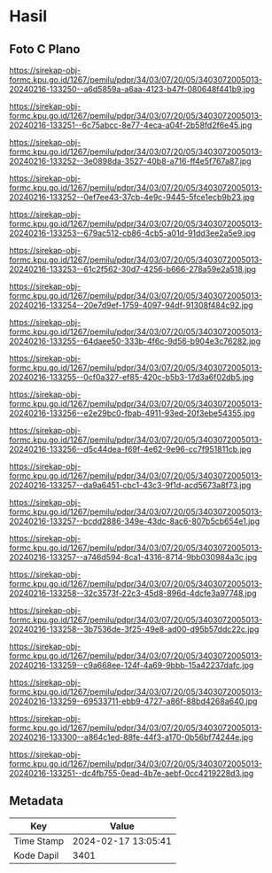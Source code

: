 # Hasil

## Foto C Plano

https://sirekap-obj-formc.kpu.go.id/1267/pemilu/pdpr/34/03/07/20/05/3403072005013-20240216-133250--a6d5859a-a6aa-4123-b47f-080648f441b9.jpg

https://sirekap-obj-formc.kpu.go.id/1267/pemilu/pdpr/34/03/07/20/05/3403072005013-20240216-133251--6c75abcc-8e77-4eca-a04f-2b58fd2f6e45.jpg

https://sirekap-obj-formc.kpu.go.id/1267/pemilu/pdpr/34/03/07/20/05/3403072005013-20240216-133252--3e0898da-3527-40b8-a716-ff4e5f767a87.jpg

https://sirekap-obj-formc.kpu.go.id/1267/pemilu/pdpr/34/03/07/20/05/3403072005013-20240216-133252--0ef7ee43-37cb-4e9c-9445-5fce1ecb9b23.jpg

https://sirekap-obj-formc.kpu.go.id/1267/pemilu/pdpr/34/03/07/20/05/3403072005013-20240216-133253--679ac512-cb86-4cb5-a01d-91dd3ee2a5e9.jpg

https://sirekap-obj-formc.kpu.go.id/1267/pemilu/pdpr/34/03/07/20/05/3403072005013-20240216-133253--61c2f562-30d7-4256-b666-278a59e2a518.jpg

https://sirekap-obj-formc.kpu.go.id/1267/pemilu/pdpr/34/03/07/20/05/3403072005013-20240216-133254--20e7d9ef-1759-4097-94df-91308f484c92.jpg

https://sirekap-obj-formc.kpu.go.id/1267/pemilu/pdpr/34/03/07/20/05/3403072005013-20240216-133255--64daee50-333b-4f6c-9d56-b904e3c76282.jpg

https://sirekap-obj-formc.kpu.go.id/1267/pemilu/pdpr/34/03/07/20/05/3403072005013-20240216-133255--0cf0a327-ef85-420c-b5b3-17d3a6f02db5.jpg

https://sirekap-obj-formc.kpu.go.id/1267/pemilu/pdpr/34/03/07/20/05/3403072005013-20240216-133256--e2e29bc0-fbab-4911-93ed-20f3ebe54355.jpg

https://sirekap-obj-formc.kpu.go.id/1267/pemilu/pdpr/34/03/07/20/05/3403072005013-20240216-133256--d5c44dea-f69f-4e62-9e96-cc7f951811cb.jpg

https://sirekap-obj-formc.kpu.go.id/1267/pemilu/pdpr/34/03/07/20/05/3403072005013-20240216-133257--da9a6451-cbc1-43c3-9f1d-acd5673a8f73.jpg

https://sirekap-obj-formc.kpu.go.id/1267/pemilu/pdpr/34/03/07/20/05/3403072005013-20240216-133257--bcdd2886-349e-43dc-8ac6-807b5cb654e1.jpg

https://sirekap-obj-formc.kpu.go.id/1267/pemilu/pdpr/34/03/07/20/05/3403072005013-20240216-133257--a746d594-8ca1-4316-8714-9bb030984a3c.jpg

https://sirekap-obj-formc.kpu.go.id/1267/pemilu/pdpr/34/03/07/20/05/3403072005013-20240216-133258--32c3573f-22c3-45d8-896d-4dcfe3a97748.jpg

https://sirekap-obj-formc.kpu.go.id/1267/pemilu/pdpr/34/03/07/20/05/3403072005013-20240216-133258--3b7536de-3f25-49e8-ad00-d95b57ddc22c.jpg

https://sirekap-obj-formc.kpu.go.id/1267/pemilu/pdpr/34/03/07/20/05/3403072005013-20240216-133259--c9a668ee-124f-4a69-9bbb-15a42237dafc.jpg

https://sirekap-obj-formc.kpu.go.id/1267/pemilu/pdpr/34/03/07/20/05/3403072005013-20240216-133259--69533711-ebb9-4727-a86f-88bd4268a640.jpg

https://sirekap-obj-formc.kpu.go.id/1267/pemilu/pdpr/34/03/07/20/05/3403072005013-20240216-133300--a864c1ed-88fe-44f3-a170-0b56bf74244e.jpg

https://sirekap-obj-formc.kpu.go.id/1267/pemilu/pdpr/34/03/07/20/05/3403072005013-20240216-133251--dc4fb755-0ead-4b7e-aebf-0cc4219228d3.jpg


## Metadata

| Key        | Value               |
| ---------- | ------------------- |
| Time Stamp | 2024-02-17 13:05:41 |
| Kode Dapil | 3401                |



